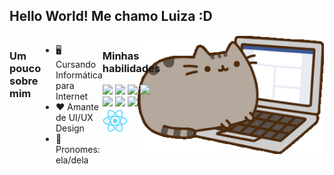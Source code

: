 ## Hello World! Me chamo Luiza :D


<!-- <img align="right" class="img" src="https://github-readme-stats.vercel.app/api?username=luvarella&show_icons=true&theme=omni&border_color=191622&count_private=true" width="450px"/> -->
 <div>
  <img align="right" src=https://github.com/luvarella/luvarella/blob/371fffc1063e744d31185e2916e0962631661275/gatinho.gif width="300px"/> 
</div
</div>
 
<div style="display: flex; flex-direction: row; justify-content:space-between">
  <h3 align="left">Um pouco sobre mim</h3>
  <ul>
    <li>🖥 Cursando Informática para Internet</li>
    <li>❤ Amante de UI/UX Design
    <li>👤 Pronomes: ela/dela</li>
  </ul>


<div>
 <h3 align="left">Minhas habilidades</h3>
<img src="https://cdn.jsdelivr.net/gh/devicons/devicon/icons/figma/figma-original.svg" height="40"/>
<img src="https://cdn.jsdelivr.net/gh/devicons/devicon/icons/wordpress/wordpress-original.svg" height="40"/>
<img src="https://cdn.jsdelivr.net/gh/devicons/devicon/icons/visualstudio/visualstudio-plain.svg" height="40"/>          
<img src="https://cdn.jsdelivr.net/gh/devicons/devicon/icons/html5/html5-original.svg" height="40"/>          
<img src="https://cdn.jsdelivr.net/gh/devicons/devicon/icons/css3/css3-original.svg" height="40"/>
<img src="https://cdn.jsdelivr.net/gh/devicons/devicon/icons/javascript/javascript-original.svg" height="40"/>
<img src="https://cdn.jsdelivr.net/gh/devicons/devicon/icons/csharp/csharp-original.svg" height="40"/> 
<img src="https://raw.githubusercontent.com/devicons/devicon/master/icons/react/react-original.svg" height="40">
</div>

<!-- <div>
<img align="right" class="img" src="https://github-readme-stats.vercel.app/api/top-langs/?username=luvarella&theme=omni&border_color=191622&layout=compact" width="400px" height="180px"/>
</div> -->



  
